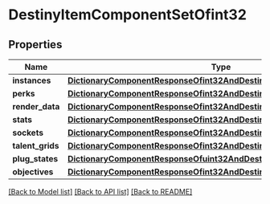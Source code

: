 # DestinyItemComponentSetOfint32

## Properties
Name | Type | Description | Notes
------------ | ------------- | ------------- | -------------
**instances** | [**DictionaryComponentResponseOfint32AndDestinyItemInstanceComponent**](DictionaryComponentResponseOfint32AndDestinyItemInstanceComponent.md) |  | [optional] 
**perks** | [**DictionaryComponentResponseOfint32AndDestinyItemPerksComponent**](DictionaryComponentResponseOfint32AndDestinyItemPerksComponent.md) |  | [optional] 
**render_data** | [**DictionaryComponentResponseOfint32AndDestinyItemRenderComponent**](DictionaryComponentResponseOfint32AndDestinyItemRenderComponent.md) |  | [optional] 
**stats** | [**DictionaryComponentResponseOfint32AndDestinyItemStatsComponent**](DictionaryComponentResponseOfint32AndDestinyItemStatsComponent.md) |  | [optional] 
**sockets** | [**DictionaryComponentResponseOfint32AndDestinyItemSocketsComponent**](DictionaryComponentResponseOfint32AndDestinyItemSocketsComponent.md) |  | [optional] 
**talent_grids** | [**DictionaryComponentResponseOfint32AndDestinyItemTalentGridComponent**](DictionaryComponentResponseOfint32AndDestinyItemTalentGridComponent.md) |  | [optional] 
**plug_states** | [**DictionaryComponentResponseOfuint32AndDestinyItemPlugComponent**](DictionaryComponentResponseOfuint32AndDestinyItemPlugComponent.md) |  | [optional] 
**objectives** | [**DictionaryComponentResponseOfint32AndDestinyItemObjectivesComponent**](DictionaryComponentResponseOfint32AndDestinyItemObjectivesComponent.md) |  | [optional] 

[[Back to Model list]](../README.md#documentation-for-models) [[Back to API list]](../README.md#documentation-for-api-endpoints) [[Back to README]](../README.md)


